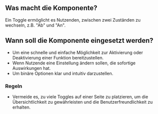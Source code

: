 
## Was macht die Komponente?
Ein Toggle ermöglicht es Nutzenden, zwischen zwei Zuständen zu wechseln, z.B. "Ab" und "An".

## Wann soll die Komponente eingesetzt werden?
* Um eine schnelle und einfache Möglichkeit zur Aktivierung oder Deaktivierung einer Funktion bereitzustellen.
* Wenn Nutzende eine Einstellung ändern sollen, die sofortige Auswirkungen hat.
* Um binäre Optionen klar und intuitiv darzustellen.

### Regeln
* Vermeide es, zu viele Toggles auf einer Seite zu platzieren, um die Übersichtlichkeit zu gewährleisten und die Benutzerfreundlichkeit zu erhalten.

